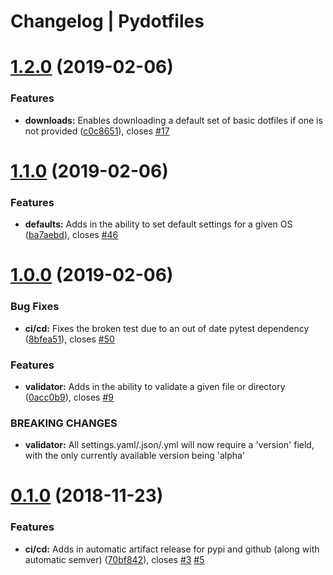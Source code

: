 # Changelog | Pydotfiles

# [1.2.0](https://github.com/JasonYao/pydotfiles/compare/v1.1.0...v1.2.0) (2019-02-06)


### Features

* **downloads:** Enables downloading a default set of basic dotfiles if one is not provided ([c0c8651](https://github.com/JasonYao/pydotfiles/commit/c0c8651)), closes [#17](https://github.com/JasonYao/pydotfiles/issues/17)

# [1.1.0](https://github.com/JasonYao/pydotfiles/compare/v1.0.0...v1.1.0) (2019-02-06)


### Features

* **defaults:** Adds in the ability to set default settings for a given OS ([ba7aebd](https://github.com/JasonYao/pydotfiles/commit/ba7aebd)), closes [#46](https://github.com/JasonYao/pydotfiles/issues/46)

# [1.0.0](https://github.com/JasonYao/pydotfiles/compare/v0.1.0...v1.0.0) (2019-02-06)


### Bug Fixes

* **ci/cd:** Fixes the broken test due to an out of date pytest dependency ([8bfea51](https://github.com/JasonYao/pydotfiles/commit/8bfea51)), closes [#50](https://github.com/JasonYao/pydotfiles/issues/50)


### Features

* **validator:** Adds in the ability to validate a given file or directory ([0acc0b9](https://github.com/JasonYao/pydotfiles/commit/0acc0b9)), closes [#9](https://github.com/JasonYao/pydotfiles/issues/9)


### BREAKING CHANGES

* **validator:** All settings.yaml/.json/.yml will now require a 'version' field, with the only
currently available version being 'alpha'

# [0.1.0](https://github.com/JasonYao/pydotfiles/compare/v0.0.5...v0.1.0) (2018-11-23)


### Features

* **ci/cd:** Adds in automatic artifact release for pypi and github (along with automatic semver) ([70bf842](https://github.com/JasonYao/pydotfiles/commit/70bf842)), closes [#3](https://github.com/JasonYao/pydotfiles/issues/3) [#5](https://github.com/JasonYao/pydotfiles/issues/5)

